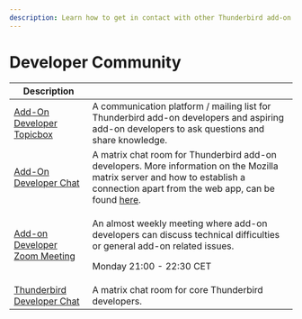 ```yaml
---
description: Learn how to get in contact with other Thunderbird add-on developers.
---
```


# Developer Community

|                                                  Description                                                |                                                                                                                                                                                                                     |
| ----------------------------------------------------------------------------------------------------------- | ------------------------------------------------------------------------------------------------------------------------------------------------------------------------------------------------------------------- |
| [Add-On Developer Topicbox](https://thunderbird.topicbox.com/groups/addons)                                 | A communication platform / mailing list for Thunderbird add-on developers and aspiring add-on developers to ask questions and share knowledge.                                                                      |
| [Add-On Developer Chat](https://chat.mozilla.org/#/room/#tb-addon-developers:mozilla.org)                   | A matrix chat room for Thunderbird add-on developers. More information on the Mozilla matrix server and how to establish a connection apart from the web app, can be found [here](https://wiki.mozilla.org/Matrix). |
| [Add-on Developer Zoom Meeting](https://us02web.zoom.us/j/84871054746?pwd=bTlvTEdEbG0yV29rTU5xQ1NRdnBlUT09) | <p>An almost weekly meeting where add-on developers can discuss technical difficulties or general add-on related issues.</p><p></p><p>Monday 21:00 - 22:30 CET</p>                                                  |
| [Thunderbird Developer Chat](https://chat.mozilla.org/#/room/#maildev:mozilla.org)                          | A matrix chat room for core Thunderbird developers.                                                                                                                                                                 |
